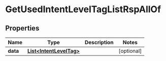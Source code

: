 

# GetUsedIntentLevelTagListRspAllOf

## Properties

Name | Type | Description | Notes
------------ | ------------- | ------------- | -------------
**data** | [**List&lt;IntentLevelTag&gt;**](IntentLevelTag.md) |  |  [optional]



